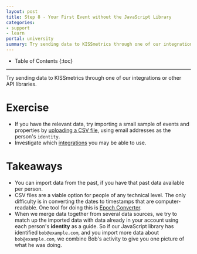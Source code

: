 ```yaml
---
layout: post
title: Step 8 - Your First Event without the JavaScript Library
categories:
- support
- learn
portal: university
summary: Try sending data to KISSmetrics through one of our integrations or other API libraries. We will match the data according to which people are doing the events.
---
```

* Table of Contents
{:toc}
* * *

Try sending data to KISSmetrics through one of our integrations or other API libraries.

# Exercise

* If you have the relevant data, try importing a small sample of events and properties by [uploading a CSV file][csv.new], using email addresses as the person's `identity`.
* Investigate which [integrations][integrations] you may be able to use.

# Takeaways

* You can import data from the past, if you have that past data available per person.
* CSV files are a viable option for people of any technical level. The only difficulty is in converting the dates to timestamps that are computer-readable. One tool for doing this is [Epoch Converter][epoch-convert].
* When we merge data together from several data sources, we try to match up the imported data with data already in your account using each person's **identity** as a guide. So if our JavaScript library has identified `bob@example.com`, and you import more data about `bob@example.com`, we combine Bob's activity to give you one picture of what he was doing.

[csv.new]: https://app.kissmetrics.com/external_data/csv.new
[integrations]: /integrations
[epoch-convert]: http://www.epochconverter.com/epoch/batch-convert.php
